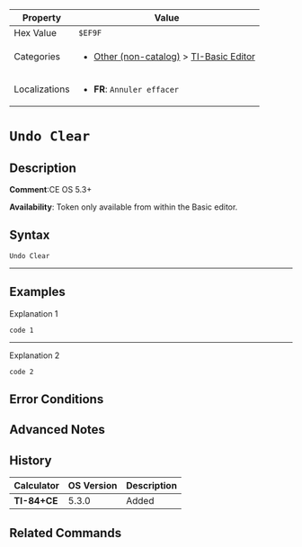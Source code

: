 | Property      | Value |
|---------------|-------|
| Hex Value     | `$EF9F`|
| Categories    | <ul><li>[Other (non-catalog)](<../categories/Other (non-catalog).md>) > [TI-Basic Editor](<../categories/Other (non-catalog).md#TI-Basic Editor>)</li></ul> |
| Localizations | <ul><li><b>FR</b>: `Annuler effacer`</li></ul> |

# `Undo Clear`

## Description


<b>Comment</b>:CE OS 5.3+

<b>Availability</b>: Token only available from within the Basic editor.

## Syntax
`Undo Clear`

<hr>

## Examples

Explanation 1
```ti-basic
code 1
```
---
Explanation 2
```ti-basic
code 2
```

## Error Conditions


## Advanced Notes


## History
| Calculator | OS Version | Description |
|------------|------------|-------------|
| <b>TI-84+CE</b> | 5.3.0 | Added

## Related Commands

    